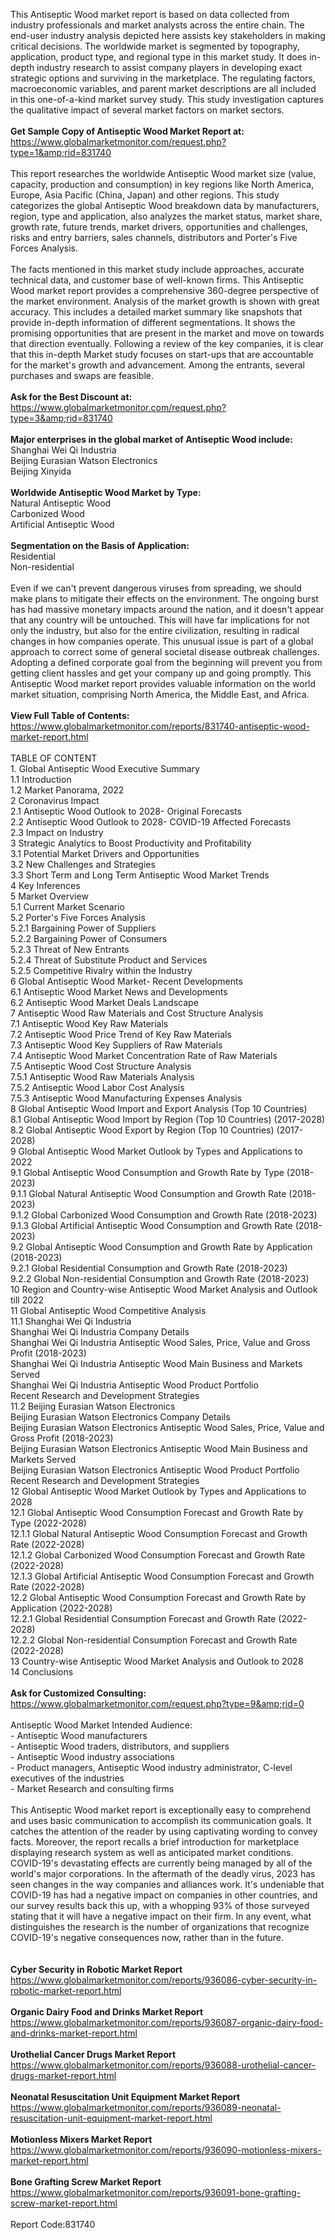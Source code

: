 This Antiseptic Wood market report is based on data collected from industry professionals and market analysts across the entire chain. The end-user industry analysis depicted here assists key stakeholders in making critical decisions. The worldwide market is segmented by topography, application, product type, and regional type in this market study. It does in-depth industry research to assist company players in developing exact strategic options and surviving in the marketplace. The regulating factors, macroeconomic variables, and parent market descriptions are all included in this one-of-a-kind market survey study. This study investigation captures the qualitative impact of several market factors on market sectors.<br /><br /><strong>Get Sample Copy of Antiseptic Wood Market Report at:</strong><br /><a href="https://www.globalmarketmonitor.com/request.php?type=1&amp;rid=831740">https://www.globalmarketmonitor.com/request.php?type=1&amp;rid=831740</a><br /><br />This report researches the worldwide Antiseptic Wood market size (value, capacity, production and consumption) in key regions like North America, Europe, Asia Pacific (China, Japan) and other regions.  This study categorizes the global Antiseptic Wood breakdown data by manufacturers, region, type and application, also analyzes the market status, market share, growth rate, future trends, market drivers, opportunities and challenges, risks and entry barriers, sales channels, distributors and Porter's Five Forces Analysis.<br /><br />The facts mentioned in this market study include approaches, accurate technical data, and customer base of well-known firms. This Antiseptic Wood market report provides a comprehensive 360-degree perspective of the market environment. Analysis of the market growth is shown with great accuracy. This includes a detailed market summary like snapshots that provide in-depth information of different segmentations. It shows the promising opportunities that are present in the market and move on towards that direction eventually. Following a review of the key companies, it is clear that this in-depth Market study focuses on start-ups that are accountable for the market's growth and advancement. Among the entrants, several purchases and swaps are feasible.<br /><br /><strong>Ask for the Best Discount at:</strong><br /><a href="https://www.globalmarketmonitor.com/request.php?type=3&amp;rid=831740">https://www.globalmarketmonitor.com/request.php?type=3&amp;rid=831740</a><br /><br /><strong>Major enterprises in the global market of Antiseptic Wood include:</strong><br /> Shanghai Wei Qi Industria <br />Beijing Eurasian Watson Electronics <br />Beijing Xinyida <br /><br /><strong>Worldwide Antiseptic Wood Market by Type:</strong><br />Natural Antiseptic Wood <br />Carbonized Wood <br />Artificial Antiseptic Wood <br /><br /><strong>Segmentation on the Basis of Application:</strong><br />Residential <br />Non-residential <br /><br />Even if we can't prevent dangerous viruses from spreading, we should make plans to mitigate their effects on the environment. The ongoing burst has had massive monetary impacts around the nation, and it doesn't appear that any country will be untouched. This will have far implications for not only the industry, but also for the entire civilization, resulting in radical changes in how companies operate. This unusual issue is part of a global approach to correct some of general societal disease outbreak challenges. Adopting a defined corporate goal from the beginning will prevent you from getting client hassles and get your company up and going promptly. This Antiseptic Wood market report provides valuable information on the world market situation, comprising North America, the Middle East, and Africa. <br /><br /><strong>View Full Table of Contents:</strong><br /><a href="https://www.globalmarketmonitor.com/reports/831740-antiseptic-wood-market-report.html">https://www.globalmarketmonitor.com/reports/831740-antiseptic-wood-market-report.html</a><br /><br />TABLE OF CONTENT<br />1. Global Antiseptic Wood Executive Summary<br />1.1 Introduction<br />1.2 Market Panorama, 2022<br />2 Coronavirus Impact<br />2.1 Antiseptic Wood Outlook to 2028- Original Forecasts<br />2.2 Antiseptic Wood Outlook to 2028- COVID-19 Affected Forecasts<br />2.3 Impact on Industry<br />3 Strategic Analytics to Boost Productivity and Profitability<br />3.1 Potential Market Drivers and Opportunities<br />3.2 New Challenges and Strategies<br />3.3 Short Term and Long Term Antiseptic Wood Market Trends<br />4 Key Inferences<br />5 Market Overview<br />5.1 Current Market Scenario<br />5.2 Porter's Five Forces Analysis<br />5.2.1 Bargaining Power of Suppliers<br />5.2.2 Bargaining Power of Consumers<br />5.2.3 Threat of New Entrants<br />5.2.4 Threat of Substitute Product and Services<br />5.2.5 Competitive Rivalry within the Industry<br />6 Global Antiseptic Wood Market- Recent Developments<br />6.1 Antiseptic Wood Market News and Developments<br />6.2 Antiseptic Wood Market Deals Landscape<br />7 Antiseptic Wood Raw Materials and Cost Structure Analysis<br />7.1 Antiseptic Wood Key Raw Materials<br />7.2 Antiseptic Wood Price Trend of Key Raw Materials<br />7.3 Antiseptic Wood Key Suppliers of Raw Materials<br />7.4 Antiseptic Wood Market Concentration Rate of Raw Materials<br />7.5 Antiseptic Wood Cost Structure Analysis<br />7.5.1 Antiseptic Wood Raw Materials Analysis<br />7.5.2 Antiseptic Wood Labor Cost Analysis<br />7.5.3 Antiseptic Wood Manufacturing Expenses Analysis<br />8 Global Antiseptic Wood Import and Export Analysis (Top 10 Countries)<br />8.1 Global Antiseptic Wood Import by Region (Top 10 Countries) (2017-2028)<br />8.2 Global Antiseptic Wood Export by Region (Top 10 Countries) (2017-2028)<br />9 Global Antiseptic Wood Market Outlook by Types and Applications to 2022<br />9.1 Global Antiseptic Wood Consumption and Growth Rate by Type (2018-2023)<br />9.1.1 Global Natural Antiseptic Wood Consumption and Growth Rate (2018-2023)<br />9.1.2 Global Carbonized Wood Consumption and Growth Rate (2018-2023)<br />9.1.3 Global Artificial Antiseptic Wood Consumption and Growth Rate (2018-2023)<br />9.2 Global Antiseptic Wood Consumption and Growth Rate by Application (2018-2023)<br />9.2.1  Global Residential Consumption and Growth Rate (2018-2023)<br />9.2.2  Global Non-residential Consumption and Growth Rate (2018-2023)<br />10 Region and Country-wise Antiseptic Wood Market Analysis and Outlook till 2022<br />11 Global Antiseptic Wood Competitive Analysis<br />11.1 Shanghai Wei Qi Industria<br />Shanghai Wei Qi Industria Company Details<br />Shanghai Wei Qi Industria Antiseptic Wood Sales, Price, Value and Gross Profit (2018-2023)<br />Shanghai Wei Qi Industria Antiseptic Wood Main Business and Markets Served<br />Shanghai Wei Qi Industria Antiseptic Wood Product Portfolio<br />Recent Research and Development Strategies<br />11.2 Beijing Eurasian Watson Electronics<br />Beijing Eurasian Watson Electronics Company Details<br />Beijing Eurasian Watson Electronics Antiseptic Wood Sales, Price, Value and Gross Profit (2018-2023)<br />Beijing Eurasian Watson Electronics Antiseptic Wood Main Business and Markets Served<br />Beijing Eurasian Watson Electronics Antiseptic Wood Product Portfolio<br />Recent Research and Development Strategies<br />12 Global Antiseptic Wood Market Outlook by Types and Applications to 2028<br />12.1 Global Antiseptic Wood Consumption Forecast and Growth Rate by Type (2022-2028)<br />12.1.1 Global Natural Antiseptic Wood Consumption Forecast and Growth Rate (2022-2028)<br />12.1.2 Global Carbonized Wood Consumption Forecast and Growth Rate (2022-2028)<br />12.1.3 Global Artificial Antiseptic Wood Consumption Forecast and Growth Rate (2022-2028)<br />12.2 Global Antiseptic Wood Consumption Forecast and Growth Rate by Application (2022-2028)<br />12.2.1 Global Residential Consumption Forecast and Growth Rate (2022-2028)<br />12.2.2 Global Non-residential Consumption Forecast and Growth Rate (2022-2028)<br />13 Country-wise Antiseptic Wood Market Analysis and Outlook to 2028<br />14 Conclusions<br /><br /><strong>Ask for Customized Consulting:</strong><br /><a href="https://www.globalmarketmonitor.com/request.php?type=9&amp;rid=0">https://www.globalmarketmonitor.com/request.php?type=9&amp;rid=0</a><br /><br />Antiseptic Wood Market Intended Audience:<br />- Antiseptic Wood manufacturers<br />- Antiseptic Wood traders, distributors, and suppliers<br />- Antiseptic Wood industry associations<br />- Product managers, Antiseptic Wood industry administrator, C-level executives of the industries<br />- Market Research and consulting firms<br /><br />This Antiseptic Wood market report is exceptionally easy to comprehend and uses basic communication to accomplish its communication goals. It catches the attention of the reader by using captivating wording to convey facts. Moreover, the report recalls a brief introduction for marketplace displaying research system as well as anticipated market conditions. COVID-19's devastating effects are currently being managed by all of the world's major corporations. In the aftermath of the deadly virus, 2023 has seen changes in the way companies and alliances work. It's undeniable that COVID-19 has had a negative impact on companies in other countries, and our survey results back this up, with a whopping 93% of those surveyed stating that it will have a negative impact on their firm. In any event, what distinguishes the research is the number of organizations that recognize COVID-19's negative consequences now, rather than in the future.<br /><br /><strong><br /></strong><strong>Cyber Security in Robotic Market Report</strong><br /><a href="https://www.globalmarketmonitor.com/reports/936086-cyber-security-in-robotic-market-report.html">https://www.globalmarketmonitor.com/reports/936086-cyber-security-in-robotic-market-report.html</a><br /><br /><strong>Organic Dairy Food and Drinks Market Report</strong><br /><a href="https://www.globalmarketmonitor.com/reports/936087-organic-dairy-food-and-drinks-market-report.html">https://www.globalmarketmonitor.com/reports/936087-organic-dairy-food-and-drinks-market-report.html</a><br /><br /><strong>Urothelial Cancer Drugs Market Report</strong><br /><a href="https://www.globalmarketmonitor.com/reports/936088-urothelial-cancer-drugs-market-report.html">https://www.globalmarketmonitor.com/reports/936088-urothelial-cancer-drugs-market-report.html</a><br /><br /><strong>Neonatal Resuscitation Unit Equipment Market Report</strong><br /><a href="https://www.globalmarketmonitor.com/reports/936089-neonatal-resuscitation-unit-equipment-market-report.html">https://www.globalmarketmonitor.com/reports/936089-neonatal-resuscitation-unit-equipment-market-report.html</a><br /><br /><strong>Motionless Mixers Market Report</strong><br /><a href="https://www.globalmarketmonitor.com/reports/936090-motionless-mixers-market-report.html">https://www.globalmarketmonitor.com/reports/936090-motionless-mixers-market-report.html</a><br /><br /><strong>Bone Grafting Screw Market Report</strong><br /><a href="https://www.globalmarketmonitor.com/reports/936091-bone-grafting-screw-market-report.html">https://www.globalmarketmonitor.com/reports/936091-bone-grafting-screw-market-report.html</a><br /><br />Report Code:831740</p>
